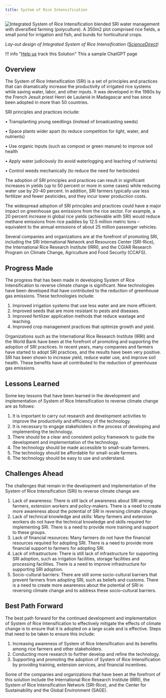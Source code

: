 ```yaml
---
title: System of Rice Intensification
---
```

![Integrated System of Rice Intensification blended SRI water management with diversified farming (polyculture). A 350m2 plot comprised rice fields, a small pond for irrigation and fish, and bunds for horticultural crops.](/img/system-of-rice-intensification.jpg)

*Lay-out design of Integrated System of Rice Intensification ([ScienceDirect](https://www.sciencedirect.com/science/article/pii/S037837741530055X#fig0005))*

!!! info "[Help us](../../contribute) track this Solution"
    This a sample ChatGPT page

## Overview

The System of Rice Intensification (SRI) is a set of principles and practices that can dramatically increase the productivity of irrigated rice systems while saving water, labor, and other inputs. It was developed in the 1980s by the French Jesuit priest Henri de Laulanié in Madagascar and has since been adopted in more than 50 countries.

SRI principles and practices include:

• Transplanting young seedlings (instead of broadcasting seeds)

• Space plants wider apart (to reduce competition for light, water, and nutrients)

• Use organic inputs (such as compost or green manure) to improve soil health

• Apply water judiciously (to avoid waterlogging and leaching of nutrients)

• Control weeds mechanically (to reduce the need for herbicides)

The adoption of SRI principles and practices can result in significant increases in yields (up to 50 percent or more in some cases) while reducing water use by 20-40 percent. In addition, SRI farmers typically use less fertilizer and fewer pesticides, and they incur lower production costs.

The widespread adoption of SRI principles and practices could have a major impact on greenhouse gas emissions from the rice sector. For example, a 20 percent increase in global rice yields (achievable with SRI) would reduce methane emissions from rice paddies by 12.5 million metric tons – equivalent to the annual emissions of about 25 million passenger vehicles.

Several companies and organizations are at the forefront of promoting SRI, including the SRI International Network and Resources Center (SRI-Rice), the International Rice Research Institute (IRRI), and the CGIAR Research Program on Climate Change, Agriculture and Food Security (CCAFS).

## Progress Made

The progress that has been made in developing System of Rice Intensification to reverse climate change is significant. New technologies have been developed that have contributed to the reduction of greenhouse gas emissions. These technologies include:

1. Improved irrigation systems that use less water and are more efficient.
2. Improved seeds that are more resistant to pests and diseases.
3. Improved fertilizer application methods that reduce wastage and leaching.
4. Improved crop management practices that optimize growth and yield.

Organizations such as the International Rice Research Institute (IRRI) and the World Bank have been at the forefront of promoting and supporting the adoption of SRI practices. In recent years, many companies and farmers have started to adopt SRI practices, and the results have been very positive. SRI has been shown to increase yield, reduce water use, and improve soil health. These benefits have all contributed to the reduction of greenhouse gas emissions.

## Lessons Learned

Some key lessons that have been learned in the development and implementation of System of Rice Intensification to reverse climate change are as follows:

1. It is important to carry out research and development activities to improve the productivity and efficiency of the technology.
2. It is necessary to engage stakeholders in the process of developing and implementing the technology.
3. There should be a clear and consistent policy framework to guide the development and implementation of the technology.
4. The technology should be made accessible to small-scale farmers.
5. The technology should be affordable for small-scale farmers.
6. The technology should be easy to use and understand.

## Challenges Ahead

The challenges that remain in the development and implementation of the System of Rice Intensification (SRI) to reverse climate change are:

1. Lack of awareness: There is still lack of awareness about SRI among farmers, extension workers and policy-makers. There is a need to create more awareness about the potential of SRI in reversing climate change.
2. Lack of technical knowledge and skills: Many farmers and extension workers do not have the technical knowledge and skills required for implementing SRI. There is a need to provide more training and support to these groups.
3. Lack of financial resources: Many farmers do not have the financial resources required for adopting SRI. There is a need to provide more financial support to farmers for adopting SRI.
4. Lack of infrastructure: There is still lack of infrastructure for supporting SRI adoption, such as irrigation facilities, storage facilities and processing facilities. There is a need to improve infrastructure for supporting SRI adoption.
5. Socio-cultural barriers: There are still some socio-cultural barriers that prevent farmers from adopting SRI, such as beliefs and customs. There is a need to create more awareness about the potential of SRI in reversing climate change and to address these socio-cultural barriers.

## Best Path Forward

The best path forward for the continued development and implementation of System of Rice Intensification to effectively mitigate the effects of climate change is to ensure that it is adopted on a large scale and is effective. Steps that need to be taken to ensure this include:

1. Increasing awareness of System of Rice Intensification and its benefits among rice farmers and other stakeholders.
2. Conducting more research to further develop and refine the technology.
3. Supporting and promoting the adoption of System of Rice Intensification by providing training, extension services, and financial incentives.

Some of the companies and organizations that have been at the forefront of this solution include the International Rice Research Institute (IRRI), the System of Rice Intensification Network (SRI-Rice), and the Center for Sustainability and the Global Environment (SAGE).